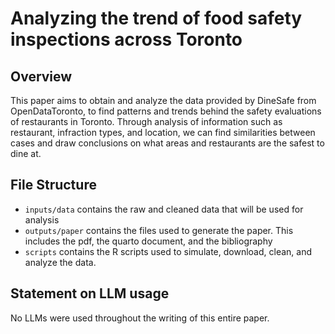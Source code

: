 # Analyzing the trend of food safety inspections across Toronto

## Overview

This paper aims to obtain and analyze the data provided by DineSafe from OpenDataToronto, to find patterns and trends behind the safety evaluations of restaurants in Toronto. Through analysis of information such as restaurant, infraction types, and location, we can find similarities between cases and draw conclusions on what areas and restaurants are the safest to dine at.

## File Structure

-   `inputs/data` contains the raw and cleaned data that will be used for analysis
-   `outputs/paper` contains the files used to generate the paper. This includes the pdf, the quarto document, and the bibliography
-   `scripts` contains the R scripts used to simulate, download, clean, and analyze the data.

## Statement on LLM usage

No LLMs were used throughout the writing of this entire paper.